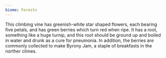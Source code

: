 ```yaml
---
biome: Forests
---
```

This climbing vine has greenish-white star shaped flowers, each bearing five petals, and has green berries which turn red when ripe. It has a root, something like a huge turnip, and this root should be ground up and boiled in water and drunk as a cure for pneumonia. In addition, the berries are commonly collected to make Byrony Jam, a staple of breakfasts in the norther climes. 

